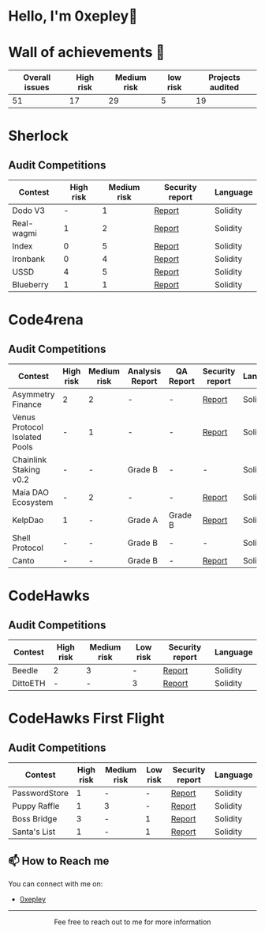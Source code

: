 
<!-- Your Name and Introduction -->
# Hello, I'm 0xepley👋

<!--I'm a passionate software developer and open-source enthusiast. Welcome to my GitHub profile, where I share my projects and contributions to the community.-->

<!-- Profile Picture -->
# Wall of achievements 🥳

| Overall issues | High risk | Medium risk | low risk | Projects audited 
| ---------------| ----------| ------------| ---------|----------------
| 51             | 17        |  29         | 5        |      19              



# Sherlock 

## Audit Competitions
| Contest          | High risk | Medium risk |  Security report | Language |
| -----------------| ----------| ------------| -----------------| ---------| 
| Dodo V3          | -         | 1           |  [Report](https://audits.sherlock.xyz/contests/89/report)               | Solidity | 
| Real-wagmi       | 1         | 2           |  [Report](https://audits.sherlock.xyz/contests/88/report)               | Solidity | 
| Index            | 0         | 5           |  [Report](https://audits.sherlock.xyz/contests/81/report)               | Solidity | 
| Ironbank         | 0         | 4           |  [Report](https://audits.sherlock.xyz/contests/84/report)               | Solidity | 
| USSD             | 4         | 5           |  [Report](https://audits.sherlock.xyz/contests/82/report)               | Solidity | 
| Blueberry        | 1         | 1           |  [Report](https://audits.sherlock.xyz/contests/69/report)               | Solidity |







# Code4rena 

## Audit Competitions
| Contest                             | High risk | Medium risk | Analysis Report | QA Report  |                       Security report                        |  Language |
| ------------------------------------| ----------| ------------| -----------------|-----------| -------------------------------------------------------------|-----------|
| Asymmetry Finance                   | 2         |  2          | -                | -         | [Report](https://code4rena.com/reports/2023-03-asymmetry)    | Solidity
| Venus Protocol Isolated Pools       | -         |  1          | -                | -         | [Report](https://code4rena.com/reports/2023-05-venus)        | Solidity
| Chainlink Staking v0.2              | -         |  -          | Grade B          | -         | -                                                            | Solidity   
| Maia DAO Ecosystem                  | -         |  2          | -                | -         | [Report](https://code4rena.com/reports/2023-05-maia)         | Solidity   
| KelpDao                             | 1         |  -          | Grade A          | Grade B   | [Report](https://code4rena.com/reports/2023-11-kelp)         | Solidity 
| Shell Protocol                      | -         |  -          | Grade B          | -         | -                                                            | Solidity 
| Canto                               | -         |  -          | Grade B          | -         | [Report](https://code4rena.com/reports/2023-11-canto)        | Solidity 







# CodeHawks

## Audit Competitions
| Contest   | High risk | Medium risk | Low risk | Security report                                                          |  Language |
| --------  | ----------| ------------| ---------| -----------------------------------------------------------              |-----------|
| Beedle    | 2         | 3           | -        | [Report](https://www.codehawks.com/report/clkbo1fa20009jr08nyyf9wbx)     | Solidity |
| DittoETH  | -         | -           | 3        | [Report](https://www.codehawks.com/report/clm871gl00001mp081mzjdlwc)     | Solidity |




# CodeHawks First Flight

## Audit Competitions
| Contest         | High risk | Medium risk | Low risk | Security report |  Language |
| --------------  | ----------| ------------| ---------| ----------------|-----------|
| PasswordStore   | 1         | -           | -        | [Report](https://www.codehawks.com/report/clnuo221v0001l50aomgo4nyn)               | Solidity |
| Puppy Raffle    | 1         | 3           | -        | [Report](https://www.codehawks.com/report/clo383y5c000jjx087qrkbrj8)               | Solidity |
| Boss Bridge     | 3         | -           | 1        | [Report](https://www.codehawks.com/report/clomptuvr0001ie09bzfp4nqw)               | Solidity |
| Santa's List    | 1         | -           | 1        | [Report](https://www.codehawks.com/report/clpba0ama0001ywpabex01hrp)               | Solidity 






<!--# Hats Finance

## Audit Competitions
| Contest | High risk | Medium risk | Security report | Position | Payout | Language |
| --------| ----------| ------------| ----------------| ---------| -------| ---------|
| 40      | 30        | 10          |  15             | 30       | 10     | 1        |-->

<!-- GitHub Stats 
 📈 GitHub Stats

![GitHub Stats](https://github-readme-stats.vercel.app/api?username=Nabeel-javaid&show_icons=true&count_private=true&hide=contribs,prs&theme=radical)-->

<!-- Technologies & Tools 
## 🛠️ Technologies & Tools

- List some of the technologies and tools you use, e.g. languages, frameworks, etc.
-->
<!-- Featured Repositories 
## 📚 Featured Issues (Solo)

- [Issue 1](https://github.com/code-423n4/2023-06-lybra-findings/issues/484)
- [Issue 2](https://github.com/sherlock-audit/2023-04-hubble-exchange-judging/issues/234)-->

<!-- How to Reach Me -->
## 📫 How to Reach me

You can connect with me on:

- [0xepley](https://twitter.com/0xepley)



---
<p align="center">
  Fee free to reach out to me for more information
</p>


<!--
**Nabeel-javaid/Nabeel-javaid** is a ✨ _special_ ✨ repository because its `README.md` (this file) appears on your GitHub profile.

Here are some ideas to get you started:

- 🔭 I’m currently working on ...
- 🌱 I’m currently learning ...
- 👯 I’m looking to collaborate on ...
- 🤔 I’m looking for help with ...
- 💬 Ask me about ...
- 📫 How to reach me: ...
- 😄 Pronouns: ...
- ⚡ Fun fact: ...
-->
